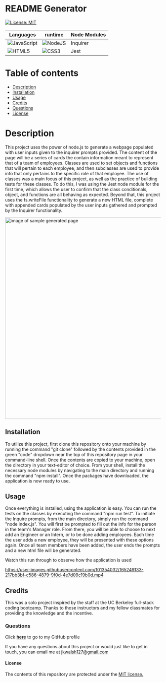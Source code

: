 # README Generator

[![License: MIT](https://img.shields.io/badge/License-MIT-yellow.svg)](https://opensource.org/licenses/MIT)

|   Languages   | runtime  |  Node Modules |
| ----------- | ----------- | ----------- | 
| ![JavaScript](https://img.shields.io/badge/javascript-%23323330.svg?style=for-the-badge&logo=javascript&logoColor=%23F7DF1E) | ![NodeJS](https://img.shields.io/badge/node.js-6DA55F?style=for-the-badge&logo=node.js&logoColor=white) | Inquirer |
| ![HTML5](https://img.shields.io/badge/html5-%23E34F26.svg?style=for-the-badge&logo=html5&logoColor=white) | ![CSS3](https://img.shields.io/badge/css3-%231572B6.svg?style=for-the-badge&logo=css3&logoColor=white) | Jest |

# Table of contents
* [Description](#description)
* [Installation](#installation)
* [Usage](#usage)
* [Credits](#credits)
* [Questions](#questions)
* [License](#license)

# Description
This project uses the power of node.js to generate a webpage populated with user inputs given to the inquirer prompts provided. The content of the page will be a series of cards the contain information meant to represent that of a team of employees. Classes are used to set objects and functions that will pertain to each employee, and then subclasses are used to provide info that only pertains to the specific role of that employee. The use of classes was a main focus of this project, as well as the practice of building tests for these classes. To do this, I was using the Jest node module for the first time, which allows the user to confirm that the class conditionals, object, and functions are all behaving as expected. Beyond that, this project uses the fs.writeFile functionality to generate a new HTML file, complete with appended cards populated by the user inputs gathered and prompted by the Inquirer functionality.

<img width="650" alt="image of sample generated page" src="https://user-images.githubusercontent.com/101354032/165256651-bbf5dd51-62ae-47eb-86ca-dfac809e17f5.png">

## Installation
To utilize this project, first clone this repository onto your machine by running the command "git clone" followed by the contents provided in the green "code" dropdown near the top of this repository page in your command-line shell. Once the contents are copied to your machine, open the directory in your text-editor of choice. From your shell, install the necessary node modules by navigating to the main directory and running the command "npm install". Once the packages have downloaded, the application is now ready to use.

## Usage
Once everything is installed, using the application is easy. You can run the tests on the classes by executing the command "npm run test". To initiate the Inquire prompts, from the main directory, simply run the command "node index.js". You will first be prompted to fill out the info for the person in the team's Manager role. From there, you will be able to choose to next add an Engineer or an Intern, or to be done adding employees. Each time the user adds a new employee, they will be presented with these options again. Once all team members have been added, the user ends the prompts and a new html file will be generated.

Watch this run through to observe how the application is used 

https://user-images.githubusercontent.com/101354032/165249133-217bb3bf-c586-4879-9f0d-4e7d09c19b0d.mp4

## Credits
This was a solo project inspired by the staff at the UC Berkeley full-stack coding bootcamp. Thanks to those instructors and my fellow classmates for providing the knowledge and the incentive. 

### Questions
Click <a href="https://github.com/jkwalsh127" target="_blank">**here**<a> to go to my GitHub profile

If you have any questions about this project or would just like to get in touch, you can email me at <a href="mailto:jkwalsh127@gmail.com" target="_blank">jkwalsh127@gmail.com</a>

#### License
The contents of this repository are protected under the <a href="https://opensource.org/licenses/MIT">MIT license.</a>
